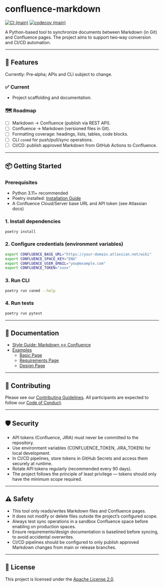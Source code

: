 # confluence-markdown

[![CI (main)](https://github.com/frankbhome/confluence-markdown/actions/workflows/ci.yml/badge.svg?branch=main)](https://github.com/frankbhome/confluence-markdown/actions/workflows/ci.yml?query=branch%3Amain)
[![codecov (main)](https://codecov.io/gh/frankbhome/confluence-markdown/branch/main/graph/badge.svg)](https://codecov.io/gh/frankbhome/confluence-markdown)

A Python-based tool to synchronize documents between Markdown (in Git) and
Confluence pages. The project aims to support two‑way conversion and CI/CD
automation.

---

## 🚀 Features

Currently: Pre‑alpha; APIs and CLI subject to change.

### ✅ Current

- Project scaffolding and documentation.

### 🗺️ Roadmap

- [ ] Markdown → Confluence (publish via REST API).
- [ ] Confluence → Markdown (versioned files in Git).
- [ ] Formatting coverage: headings, lists, tables, code blocks.
- [ ] CLI `conmd` for push/pull/sync operations.
- [ ] CI/CD: publish approved Markdown from GitHub Actions to Confluence.

---

## 📦 Getting Started

### Prerequisites

- Python 3.11+ recommended
- Poetry installed: [Installation Guide](https://python-poetry.org/docs/#installation)
- A Confluence Cloud/Server base URL and API token (see Atlassian docs)

### 1. Install dependencies

```bash
poetry install
```

### 2. Configure credentials (environment variables)

```bash
export CONFLUENCE_BASE_URL="https://your-domain.atlassian.net/wiki"
export CONFLUENCE_SPACE_KEY="ENG"
export CONFLUENCE_USER_EMAIL="you@example.com"
export CONFLUENCE_TOKEN="xxxx"
```

### 3. Run CLI

```bash
poetry run conmd --help
```

### 4. Run tests

```bash
poetry run pytest
```

---

## 📝 Documentation

- [Style Guide: Markdown ↔ Confluence](docs/style-guide.md)
- [Examples](docs/examples/)
  - [Basic Page](docs/examples/basic-page.md)
  - [Requirements Page](docs/examples/requirements-page.md)
  - [Design Page](docs/examples/design-page.md)

---

## 🤝 Contributing

Please see our [Contributing Guidelines](CONTRIBUTING.md).
All participants are expected to follow our [Code of Conduct](CODE_OF_CONDUCT.md).

---

## 🛡️ Security

- API tokens (Confluence, JIRA) must never be committed to the repository.
- Use environment variables (CONFLUENCE_TOKEN, JIRA_TOKEN) for local development.
- In CI/CD pipelines, store tokens in GitHub Secrets and access them
  securely at runtime.
- Rotate API tokens regularly (recommended every 90 days).
- The project follows the principle of least privilege — tokens should only
  have the minimum scope required.

---

## ⚠️ Safety

- This tool only reads/writes Markdown files and Confluence pages.
- It does not modify or delete files outside the project’s configured scope.
- Always test sync operations in a sandbox Confluence space
  before enabling on production spaces.
- Ensure requirements/design documentation is baselined before syncing, to avoid
  accidental overwrites.
- CI/CD pipelines should be configured to only publish approved Markdown
  changes from main or release branches.

---

## 📜 License

This project is licensed under the [Apache License 2.0](LICENSE).
